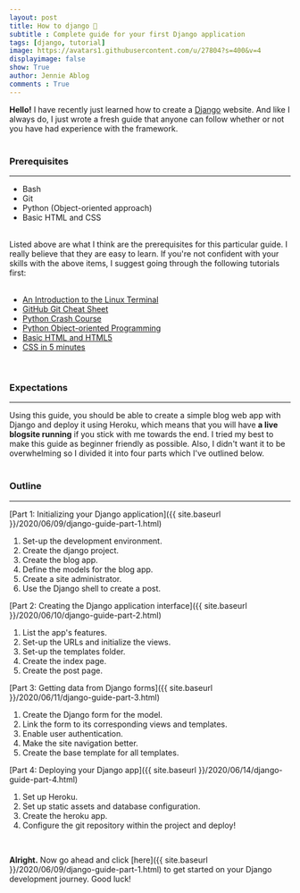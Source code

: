 ```yaml
---
layout: post
title: How to django 💃
subtitle : Complete guide for your first Django application
tags: [django, tutorial]
image: https://avatars1.githubusercontent.com/u/27804?s=400&v=4
displayimage: false
show: True
author: Jennie Ablog
comments : True
---
```


<!-- INTRODUCTION -->

**Hello!** I have recently just learned how to create a [Django](https://djangoproject.com) website. And like I always do, I just wrote a fresh guide that anyone can follow whether or not you have had experience with the framework.<br><br>

### Prerequisites
***
- Bash
- Git
- Python (Object-oriented approach)
- Basic HTML and CSS
<br><br>

Listed above are what I think are the prerequisites for this particular guide. I really believe that they are easy to learn. If you're not confident with your skills with the above items, I suggest going through the following tutorials first: <br><br>

- [An Introduction to the Linux Terminal](https://www.digitalocean.com/community/tutorials/an-introduction-to-the-linux-terminal)
- [GitHub Git Cheat Sheet](https://github.github.com/training-kit/downloads/github-git-cheat-sheet/)
- [Python Crash Course](https://www.freecodecamp.org/news/python-crash-course/)
- [Python Object-oriented Programming](https://www.programiz.com/python-programming/object-oriented-programming)
- [Basic HTML and HTML5](https://www.freecodecamp.org/learn/responsive-web-design/basic-html-and-html5/)
- [CSS in 5 minutes](https://www.freecodecamp.org/news/get-started-with-css-in-5-minutes-e0804813fc3e/)

<br>

### Expectations
***
Using this guide, you should be able to create a simple blog web app with Django and deploy it using Heroku, which means that you will have **a live blogsite running** if you stick with me towards the end. I tried my best to make this guide as beginner friendly as possible. Also, I didn't want it to be overwhelming so I divided it into four parts which I've outlined below.<br><br>

### Outline
***
[Part 1: Initializing your Django application]({{ site.baseurl }}/2020/06/09/django-guide-part-1.html) 

1. Set-up the development environment.
2. Create the django project.
3. Create the blog app.
4. Define the models for the blog app.
5. Create a site administrator.
6. Use the Django shell to create a post.

[Part 2: Creating the Django application interface]({{ site.baseurl }}/2020/06/10/django-guide-part-2.html)

1. List the app's features.
2. Set-up the URLs and initialize the views.
3. Set-up the templates folder.
4. Create the index page.
5. Create the post page.

[Part 3: Getting data from Django forms]({{ site.baseurl }}/2020/06/11/django-guide-part-3.html)

1. Create the Django form for the model.
2. Link the form to its corresponding views and templates.
3. Enable user authentication.
4. Make the site navigation better.
5. Create the base template for all templates.

[Part 4: Deploying your Django app]({{ site.baseurl }}/2020/06/14/django-guide-part-4.html)

1. Set up Heroku.
2. Set up static assets and database configuration.
3. Create the heroku app.
4. Configure the git repository within the project and deploy!


<br>

**Alright.** Now go ahead and click [here]({{ site.baseurl }}/2020/06/09/django-guide-part-1.html) to get started on your Django development journey. Good luck!
